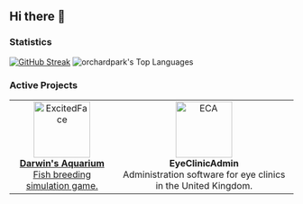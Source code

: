 ## Hi there 👋

### Statistics
[![GitHub Streak](https://github-readme-streak-stats.herokuapp.com?user=orchardpark&theme=dark&hide_total_contributions=true)](https://git.io/streak-stats)
![orchardpark's Top Languages](https://github-readme-stats.vercel.app/api/top-langs/?username=orchardpark&theme=dark&show_icons=true&hide_border=true&layout=compact)
### Active Projects

<table>
  <tr>
    <td align="center">
      <a href="https://store.steampowered.com/app/1765010/Darwins_Aquarium/">
        <img src="https://github.com/user-attachments/assets/286d84e3-cfcc-44b6-935e-3012f195b183" alt="ExcitedFace" width="100"/>
        <div><strong>Darwin's Aquarium</strong></div>
        <div>Fish breeding simulation game.</div>
      </a>
    </td>
    <td align="center">
      <img src="https://github.com/user-attachments/assets/520715f1-2f7f-4dcc-bd42-ac4d323279db" alt="ECA" width="100"/>
      <div><strong>EyeClinicAdmin</strong></div>
      <div>Administration software for eye clinics in the United Kingdom.</div>
    </td>
  </tr>
</table>
